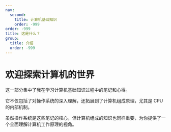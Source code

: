 ```yaml
---
nav:
  second:
    title: 计算机基础知识
    order: -999
order: -999
title: 这是什么？
group:
  title: 介绍
  order: -999
---
```


# 欢迎探索计算机的世界

这一部分集中了我在学习计算机基础知识过程中的笔记和心得。

它不仅包括了对操作系统的深入理解，还拓展到了计算机组成原理，尤其是 CPU 的内部机制。

虽然操作系统是这些笔记的核心，但计算机组成的知识也同样重要，为你提供了一个全面理解计算机工作原理的视角。
